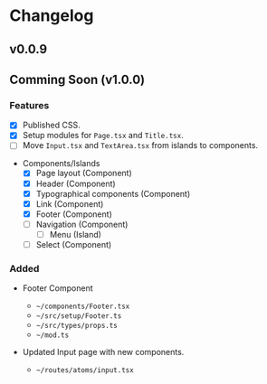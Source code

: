 # Changelog

## v0.0.9

## Comming Soon (v1.0.0)

### Features

- [x] Published CSS.
- [x] Setup modules for `Page.tsx` and `Title.tsx`.
- [ ] Move `Input.tsx` and `TextArea.tsx` from islands to components.

- Components/Islands
  - [x] Page layout (Component)
  - [x] Header (Component)
  - [x] Typographical components (Component)
  - [x] Link (Component)
  - [x] Footer (Component)
  - [ ] Navigation (Component)
    - [ ] Menu (Island)
  - [ ] Select (Component)

### Added

- Footer Component
  - `~/components/Footer.tsx`
  - `~/src/setup/Footer.ts`
  - `~/src/types/props.ts`
  - `~/mod.ts`

- Updated Input page with new components.
  - `~/routes/atoms/input.tsx`

